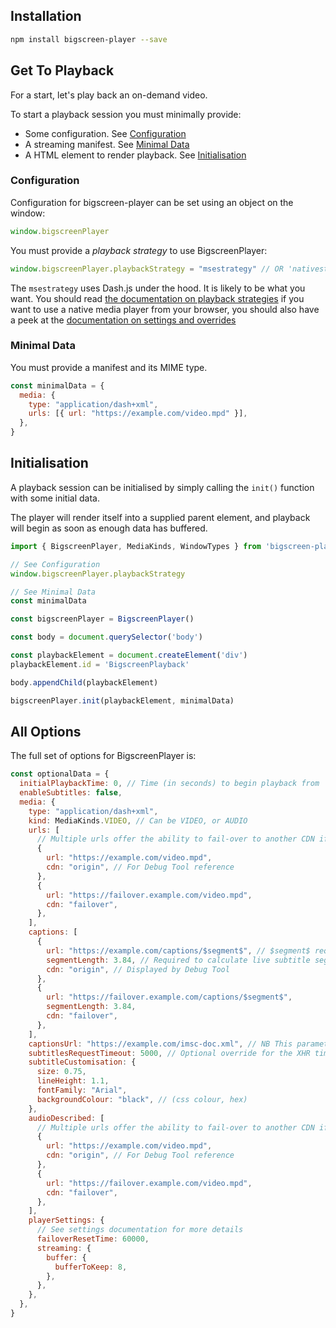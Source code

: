 ## Installation

```bash
npm install bigscreen-player --save
```

## Get To Playback

For a start, let's play back an on-demand video.

To start a playback session you must minimally provide:

- Some configuration. See [Configuration](#configuration)
- A streaming manifest. See [Minimal Data](#minimal-data)
- A HTML element to render playback. See [Initialisation](#initialisation)

### Configuration

Configuration for bigscreen-player can be set using an object on the window:

```javascript
window.bigscreenPlayer
```

You must provide a _playback strategy_ to use BigscreenPlayer:

```javascript
window.bigscreenPlayer.playbackStrategy = "msestrategy" // OR 'nativestrategy' OR 'basicstrategy'
```

The `msestrategy` uses Dash.js under the hood. It is likely to be what you want. You should read [the documentation on playback strategies](https://bbc.github.io/bigscreen-player/api/tutorial-01-playback-strategies.html) if you want to use a native media player from your browser, you should also have a peek at the [documentation on settings and overrides](https://bbc.github.io/bigscreen-player/api/tutorial-02-settings-and-overrides.html)

### Minimal Data

You must provide a manifest and its MIME type.

```javascript
const minimalData = {
  media: {
    type: "application/dash+xml",
    urls: [{ url: "https://example.com/video.mpd" }],
  },
}
```

## Initialisation

A playback session can be initialised by simply calling the `init()` function with some initial data.

The player will render itself into a supplied parent element, and playback will begin as soon as enough data has buffered.

```javascript
import { BigscreenPlayer, MediaKinds, WindowTypes } from 'bigscreen-player'

// See Configuration
window.bigscreenPlayer.playbackStrategy

// See Minimal Data
const minimalData

const bigscreenPlayer = BigscreenPlayer()

const body = document.querySelector('body')

const playbackElement = document.createElement('div')
playbackElement.id = 'BigscreenPlayback'

body.appendChild(playbackElement)

bigscreenPlayer.init(playbackElement, minimalData)
```

## All Options

The full set of options for BigscreenPlayer is:

```javascript
const optionalData = {
  initialPlaybackTime: 0, // Time (in seconds) to begin playback from
  enableSubtitles: false,
  media: {
    type: "application/dash+xml",
    kind: MediaKinds.VIDEO, // Can be VIDEO, or AUDIO
    urls: [
      // Multiple urls offer the ability to fail-over to another CDN if required
      {
        url: "https://example.com/video.mpd",
        cdn: "origin", // For Debug Tool reference
      },
      {
        url: "https://failover.example.com/video.mpd",
        cdn: "failover",
      },
    ],
    captions: [
      {
        url: "https://example.com/captions/$segment$", // $segment$ required for replacement for live subtitle segments
        segmentLength: 3.84, // Required to calculate live subtitle segment to fetch & live subtitle URL.
        cdn: "origin", // Displayed by Debug Tool
      },
      {
        url: "https://failover.example.com/captions/$segment$",
        segmentLength: 3.84,
        cdn: "failover",
      },
    ],
    captionsUrl: "https://example.com/imsc-doc.xml", // NB This parameter is being deprecated in favour of the captions array shown above.
    subtitlesRequestTimeout: 5000, // Optional override for the XHR timeout on sidecar loaded subtitles
    subtitleCustomisation: {
      size: 0.75,
      lineHeight: 1.1,
      fontFamily: "Arial",
      backgroundColour: "black", // (css colour, hex)
    },
    audioDescribed: [
      // Multiple urls offer the ability to fail-over to another CDN if required
      {
        url: "https://example.com/video.mpd",
        cdn: "origin", // For Debug Tool reference
      },
      {
        url: "https://failover.example.com/video.mpd",
        cdn: "failover",
      },
    ],
    playerSettings: {
      // See settings documentation for more details
      failoverResetTime: 60000,
      streaming: {
        buffer: {
          bufferToKeep: 8,
        },
      },
    },
  },
}
```
